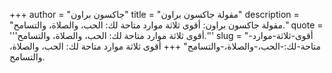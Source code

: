 +++
author = "جاكسون براون"
title = "مقولة جاكسون براون"
description = "مقولة جاكسون براون: أقوى ثلاثة موارد متاحة لك: الحب، والصلاة، والتسامح."
quote = '''أقوى ثلاثة موارد متاحة لك: الحب، والصلاة، والتسامح.'''
slug = "أقوى-ثلاثة-موارد-متاحة-لك:-الحب،-والصلاة،-والتسامح"
+++
أقوى ثلاثة موارد متاحة لك: الحب، والصلاة، والتسامح.
